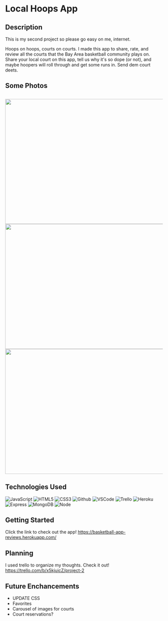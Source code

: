 # Local Hoops App
 
## Description

This is my second project so please go easy on me, internet.


Hoops on hoops, courts on courts. I made this app to share, rate, and review all the courts that the Bay Area basketball community plays on. Share your local court on this app, tell us why it's so dope (or  not), and maybe hoopers will roll through and get some runs in. Send dem court deets. 
## Some Photos
##
<div id="header" align="center">

  <img src="https://i.imgur.com/TXbU44U.png" width="800" height="400">
</div>

<div id="header" align="center">

  <img src="https://i.imgur.com/gTftYqw.png" width="800" height="400">
</div>

<div id="header" align="center">

  <img src="https://i.imgur.com/TWraODt.png" width="800" height="400">
</div>


## Technologies Used

![JavaScript](https://img.shields.io/badge/-JavaScript-05122A?style=flat&logo=javascript)
![HTML5](https://img.shields.io/badge/-HTML5-05122A?style=flat&logo=html5)
![CSS3](https://img.shields.io/badge/-CSS-05122A?style=flat&logo=css3)
![Github](https://img.shields.io/badge/-GitHub-05122A?style=flat&logo=github)
![VSCode](https://img.shields.io/badge/-VS_Code-05122A?style=flat&logo=visualstudio)
![Trello](https://img.shields.io/badge/-Trello-05122A?style=flat&logo=trello)
![Heroku](https://img.shields.io/badge/-Heroku-05122A?style=flat&logo=heroku)
![Express](https://img.shields.io/badge/-Express-05122A?style=flat&logo=express)
![MongoDB](https://img.shields.io/badge/-MongoDB-05122A?style=flat&logo=mongodb)
![Node](https://img.shields.io/badge/-Node.js-05122A?style=flat&logo=node.js)

## Getting Started 
Click the link to check out the app! https://basketball-app-reviews.herokuapp.com/

## Planning

I used trello to organize my thoughts. Check it out! https://trello.com/b/x5kjuicZ/project-2

## Future Enchancements
- UPDATE CSS
- Favorites
- Carousel of images for courts
- Court reservations?